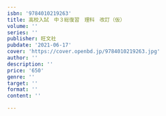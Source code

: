 ```yaml
---
isbn: '9784010219263'
title: 高校入試　中３総復習　理科　改訂（仮）
volume: ''
series: ''
publisher: 旺文社
pubdate: '2021-06-17'
cover: 'https://cover.openbd.jp/9784010219263.jpg'
author: ''
description: ''
price: '650'
genre: ''
target: ''
format: ''
content: ''

---
```

